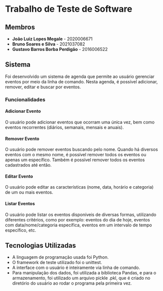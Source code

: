 # Trabalho de Teste de Software

## Membros

- **João Luiz Lopes Megale** - 2020006671
- **Bruno Soares e Silva** - 2021037082
- **Gustavo Barros Borba Perdigão** - 2016006522

## Sistema

Foi desenvolvido um sistema de agenda que permite ao usuário gerenciar eventos por meio da linha de comando. Nesta agenda, é possível adicionar, remover, editar e buscar por eventos.

### Funcionalidades

#### Adicionar Evento

O usuário pode adicionar eventos que ocorram uma única vez, bem como eventos recorrentes (diários, semanais, mensais e anuais).

#### Remover Evento

O usuário pode remover eventos buscando pelo nome. Quando há diversos eventos com o mesmo nome, é possível remover todos os eventos ou apenas um específico. Também é possível remover todos os eventos cadastrados até então.

#### Editar Evento

O usuário pode editar as características (nome, data, horário e categoria) de um ou mais eventos.

#### Listar Eventos

O usuário pode listar os eventos disponíveis de diversas formas, utilizando diferentes critérios, como por exemplo: eventos do dia de hoje, eventos com data/nome/categoria específica, eventos em um intervalo de tempo específico, etc.

## Tecnologias Utilizadas

- A linguagem de programação usada foi Python.
- O framework de teste utilizado foi o unittest.
- A interface com o usuário é inteiramente via linha de comando.
- Para manipulação dos dados, foi utilizada a biblioteca Pandas, e para o armazenamento, foi utilizado um arquivo pickle .pkl, que é criado no diretório do usuário ao rodar o programa pela primeira vez.
